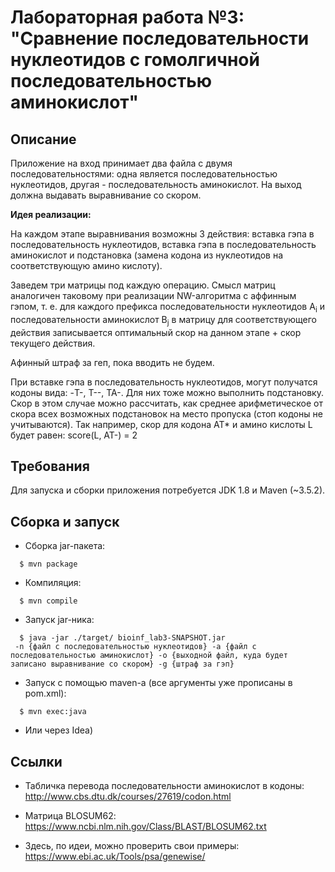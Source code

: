 # Лабораторная работа №3: "Сравнение последовательности нуклеотидов с гомолгичной последовательностью аминокислот"


## Описание
Приложение на вход принимает два файла с двумя последовательностями: одна является последовательностью нуклеотидов, другая - последовательность аминокислот. На выход должна выдавать выравнивание со скором.


**Идея реализации:** 

На каждом этапе выравнивания возможны 3 действия: вставка гэпа в последовательность нуклеотидов, вставка гэпа в последовательность аминокислот и подстановка (замена кодона из нуклеотидов на соответствующую амино кислоту). 

Заведем три матрицы под каждую операцию. Смысл матриц аналогичен таковому при реализации NW-алгоритма с аффинным гэпом, т. е. для каждого префикса последовательности нуклеотидов A<sub>i</sub> и последовательности аминокислот B<sub>j</sub> в матрицу для соответствующего действия записывается оптимальный скор на данном этапе + скор текущего действия. 

Афинный штраф за геп, пока вводить не будем.


При вставке гэпа в последовательность нуклеотидов, могут получатся кодоны вида: -T-, T--, TA-. Для них тоже можно выполнить подстановку. 
Скор в этом случае можно рассчитать, как среднее арифметическое от скора всех возможных подстановок на место пропуска (стоп кодоны не учитываются). Так например, скор для кодона AT* и амино кислоты L будет равен: score(L, AT-) = 2

## Требования
Для запуска и сборки приложения потребуется JDK 1.8 и Maven (~3.5.2).

## Сборка и запуск

* Сборка jar-пакета:

```
  $ mvn package
```

* Компиляция:

```
  $ mvn compile
```

* Запуск jar-ника:

```
  $ java -jar ./target/ bioinf_lab3-SNAPSHOT.jar
 -n {файл c последовательностью нуклеотидов} -a {файл с последовательностью аминокислот} -o {выходной файл, куда будет записано выравнивание со скором} -g {штраф за гэп}
```

* Запуск с помощью maven-а (все аргументы уже прописаны в pom.xml):

```
  $ mvn exec:java
```

* Или через Idea)

## Ссылки

* Табличка перевода последовательности аминокислот в кодоны: http://www.cbs.dtu.dk/courses/27619/codon.html

* Матрица BLOSUM62: https://www.ncbi.nlm.nih.gov/Class/BLAST/BLOSUM62.txt

* Здесь, по идеи, можно проверить свои примеры: https://www.ebi.ac.uk/Tools/psa/genewise/

